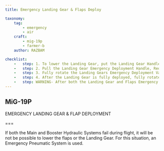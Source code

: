 ```yaml
---
title: Emergency Landing Gear & Flaps Deploy

taxonomy:
    tag:
        - emergency
        - air
    craft: 
        - mig-19p
        - farmer-b
    author: RAZBAM

checklist:
    -   step: 1. To lower the Landing Gear, put the Landing Gear Handle (ШАССИ) in the Down (ВЫПУЩЕНО) position. 
    -   step: 2. Pull the Landing Gear Emergency Deployment Handle, Red Handle to release the Hydraulic Uplocks mechanically by a cable and pulley system, the Handle is located next the pilot right leg near the RH Side Panel.
    -   step: 3. Fully rotate the Landing Gears Emergency Deployment Valve (АВАР. ШАССИ) on the RH Side Panel. Check that all three Landing Gear Down and Locked Green lights are illuminated on the PPS-1 Landing Gear, Flaps and Airbrake Position Indicator panel. 
    -   step: 4. After the Landing Gear is fully deployed, fully rotate the Flaps Emergency Deployment Valve (АВАР. ЗАКР), this will deploy the Flaps to the Landing Position. Check the “Flaps Deployed” (ЗАКРЫЛКИ ВЫПУЩЕНЫ) lamp on the PPS-1 Landing Gear, Flaps and Airbrake Position Indicator Panel is illuminated.
    -   step: WARNING- After both the Landing Gear and Flaps Emergency Deployment Systems have been operated, the aircraft Hydraulic and Emergency Pneumatic Deployment Systems will require repair/service before being to use these systems again in order to prevent Hydraulic System Overpressure and supply pipe ruptures.
---
```


## MiG-19P 
EMERGENCY LANDING GEAR & FLAP DEPLOYMENT

===

If both the Main and Booster Hydraulic Systems fail during flight, it will be not be possible to lower the flaps or the Landing Gear. For this situation, an Emergency Pneumatic System is used. 